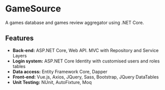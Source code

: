 # GameSource
A games database and games review aggregator using .NET Core.

## Features
- **Back-end:** ASP.NET Core, Web API. MVC with Repository and Service Layers
- **Login system:** ASP.NET Core Identity with customised users and roles tables
- **Data access:** Entity Framework Core, Dapper
- **Front-end:** Vue.js, Axios, JQuery, Sass, Bootstrap, JQuery DataTables
- **Unit Testing:** NUnit, AutoFixture, Moq